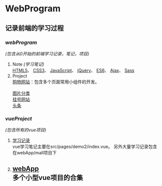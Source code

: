 # WebProgram
## 记录前端的学习过程
### *webProgram*  
 *(包含从0开始的前端学习记录，笔记，项目)*
 1. Note  *(学习笔记)*  
   [HTML5](/webProgram/Note/HTML.html/)、
   [CSS3](/webProgram/Note/CSS3.html/)、
   [JavaScript](/webProgram/Note/JavaScript.html/)、
   [jQuery](/webProgram/Note/jQuery.html/)、
   [ES6](/webProgram/Note/ES6.html/)、
   [Ajax](/webProgram/Note/Ajax.html/)、
   [Sass](/webProgram/Note/sass/)
 2. Project  
   [购物网站](/webProgram/project/购物网站/)：包含多个页面常用小组件的开发。</br>	
   [图片分类](/webProgram/project/switchPic/)</br>
   [挂号网站](/webProgram/project/挂号网站/)</br>
   [头条](/webProgram/project/头条/)</br>
### *vueProject*  
 *(包含所有的vue项目)*
 1. [学习记录](/vueProject/my-project/)  	
 	vue学习笔记主要在src/pages/demo2/index.vue。 另外大量学习记录包含在webApp/mall项目下
 2. [webApp](/vueProject/webApp/)  	
 	多个小型vue项目的合集
 	- 

